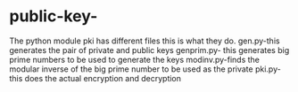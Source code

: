 # public-key-
The python module pki has different files this is what they do.
gen.py-this generates the pair of private and public keys
genprim.py- this generates big prime numbers to be used to generate the keys
modinv.py-finds the modular inverse of the big prime number to be used as the private
pki.py- this does the actual encryption and decryption